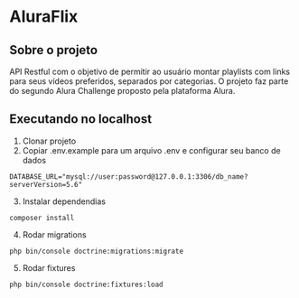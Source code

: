 # AluraFlix

## Sobre o projeto
API Restful com o objetivo de permitir ao usuário montar playlists com links para seus vídeos preferidos, separados por categorias.
O projeto faz parte do segundo Alura Challenge proposto pela plataforma Alura.

## Executando no localhost
1. Clonar projeto
2. Copiar .env.example para um arquivo .env e configurar seu banco de dados
```
DATABASE_URL="mysql://user:password@127.0.0.1:3306/db_name?serverVersion=5.6"
```

3. Instalar dependendias 
``` 
composer install 
``` 

4. Rodar migrations
```  
php bin/console doctrine:migrations:migrate 
```

5. Rodar fixtures
```
php bin/console doctrine:fixtures:load
```